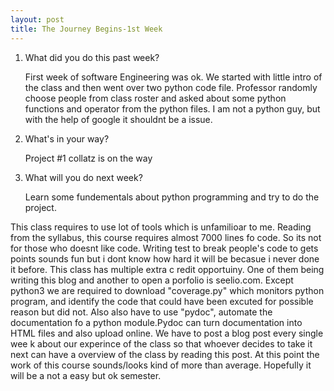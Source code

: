 ```yaml
---
layout: post
title: The Journey Begins-1st Week
---
```

1. What did you do this past week?

	First week of software Engineering was ok. We started with little intro of the class and then went over two python code file. Professor randomly choose people from class roster and asked about some python functions and operator from the python files. I am not a python guy, but with the help of google it shouldnt be a issue. 

2. What's in your way?

	Project #1 collatz is on the way

3. What will you do next week?

	Learn some fundementals about python programming and try to do the project.

This class requires to use lot of tools which is unfamilioar to me. Reading from the syllabus, this course requires almost 7000 lines fo code. So its not for those who doesnt like code. Writing test to break people's code to gets points sounds fun but i dont know how hard it will be becasue i never done it before. This class has multiple extra c redit opportuiny. One of them being writing this blog and another to open a porfolio is seelio.com. Except python3 we are required to download "coverage.py" which monitors python program, and identify the code that could have been excuted for possible reason but did not. Also also have to use "pydoc", automate the documentation fo a python module.Pydoc can turn documentation into HTML files and also upload online. We have to post a blog post every single wee k about our experince of the class so that whoever decides to take it next can have a overview of the class by reading this post. At this point the work of this course sounds/looks kind of more than average. Hopefully it will be a not a easy but ok semester.